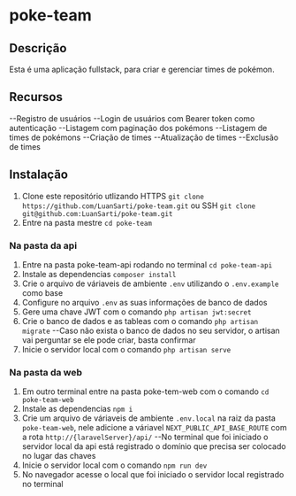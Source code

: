 # poke-team

## Descrição

Esta é uma aplicação fullstack, para criar e gerenciar times de pokémon.

## Recursos

--Registro de usuários
--Login de usuários com Bearer token como autenticação
--Listagem com paginação dos pokémons
--Listagem de times de pokémons
--Criação de times
--Atualização de times
--Exclusão de times

## Instalação

1. Clone este repositório utlizando HTTPS `git clone https://github.com/LuanSarti/poke-team.git` ou SSH `git clone git@github.com:LuanSarti/poke-team.git`
2. Entre na pasta mestre `cd poke-team`

### Na pasta da api

1. Entre na pasta poke-team-api rodando no terminal `cd poke-team-api`
2. Instale as dependencias `composer install`
3. Crie o arquivo de váriaveis de ambiente `.env` utilizando o `.env.example` como base
4. Configure no arquivo `.env` as suas informações de banco de dados
5. Gere uma chave JWT com o comando `php artisan jwt:secret`
6. Crie o banco de dados e as tableas com o comando `php artisan migrate`
   --Caso não exista o banco de dados no seu servidor, o artisan vai perguntar se ele pode criar, basta confirmar
7. Inicie o servidor local com o comando `php artisan serve`

### Na pasta da web

1. Em outro terminal entre na pasta poke-tem-web com o comando `cd poke-team-web`
2. Instale as dependencias `npm i`
3. Crie um arquivo de váriaveis de ambiente `.env.local` na raiz da pasta `poke-team-web`, nele adicione a váriavel `NEXT_PUBLIC_API_BASE_ROUTE` com a rota `http://{laravelServer}/api/`
   --No terminal que foi iniciado o servidor local da api está registrado o domínio que precisa ser colocado no lugar das chaves
4. Inicie o servidor local com o comando `npm run dev`
5. No navegador acesse o local que foi iniciado o servidor local registrado no terminal
